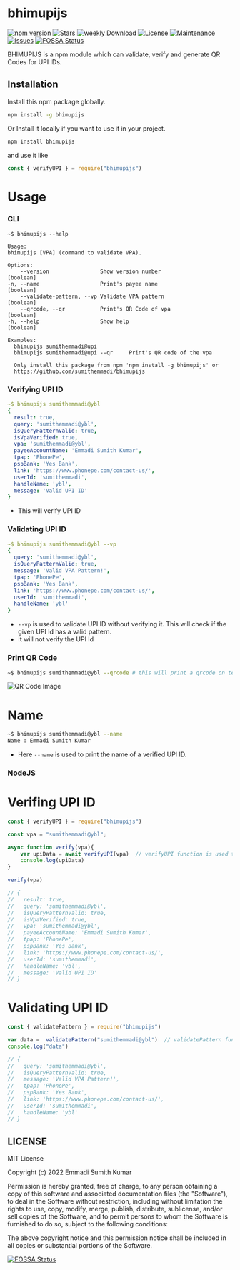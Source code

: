 # bhimupijs
[![npm version](https://img.shields.io/npm/v/bhimupijs.svg)](https://www.npmjs.com/package/bhimupijs)
[![Stars](https://img.shields.io/github/stars/sumithemmadi/bhimupijs)](https://github.com/sumithemmadi/bhimupijs/stargazers)
[![weekly Download](https://img.shields.io/npm/dt/bhimupijs.svg)](https://github.com/sumithemmadi/bhimupijs)
[![License](https://img.shields.io/npm/l/bhimupijs.svg)](https://github.com/sumithemmadi/bhimupijs/blob/main/LICENSE)
[![Maintenance](https://img.shields.io/npms-io/maintenance-score/bhimupijs)](https://github.com/sumithemmadi/upij)
[![Issues](https://img.shields.io/github/issues/sumithemmadi/bhimupijs)](https://github.com/sumithemmadi/bhimupijs/issues)
[![FOSSA Status](https://app.fossa.com/api/projects/git%2Bgithub.com%2Fsumithemmadi%2Fbhimupijs.svg?type=shield)](https://app.fossa.com/projects/git%2Bgithub.com%2Fsumithemmadi%2Fbhimupijs?ref=badge_shield)

BHIMUPIJS is a npm module which can  validate, verify  and generate QR Codes for UPI IDs.

## Installation
Install this npm package globally.
```bash
npm install -g bhimupijs
```
Or Install it locally if you want to use it in your project.

```bash
npm install bhimupijs
```
and use it like
```js
const { verifyUPI } = require("bhimupijs")
```
# Usage
### CLI

```
~$ bhimupijs --help

Usage:
bhimupijs [VPA] (command to validate VPA).

Options:
    --version                Show version number                [boolean]
-n, --name                   Print's payee name                 [boolean]
    --validate-pattern, --vp Validate VPA pattern               [boolean]
    --qrcode, --qr           Print's QR Code of vpa             [boolean]
-h, --help                   Show help                          [boolean]

Examples:
  bhimupijs sumithemmadi@upi
  bhimupijs sumithemmadi@upi --qr     Print's QR code of the vpa

  Only install this package from npm 'npm install -g bhimupijs' or
  https://github.com/sumithemmadi/bhimupijs
```
### Verifying  UPI ID
```yaml
~$ bhimupijs sumithemmadi@ybl
{
  result: true,
  query: 'sumithemmadi@ybl',
  isQueryPatternValid: true,
  isVpaVerified: true,
  vpa: 'sumithemmadi@ybl',
  payeeAccountName: 'Emmadi Sumith Kumar',
  tpap: 'PhonePe',
  pspBank: 'Yes Bank',
  link: 'https://www.phonepe.com/contact-us/',
  userId: 'sumithemmadi',
  handleName: 'ybl',
  message: 'Valid UPI ID'
}
```
- This will verify UPI ID
### Validating UPI ID
```yaml
~$ bhimupijs sumithemmadi@ybl --vp
{
  query: 'sumithemmadi@ybl',
  isQueryPatternValid: true,
  message: 'Valid VPA Pattern!',
  tpap: 'PhonePe',
  pspBank: 'Yes Bank',
  link: 'https://www.phonepe.com/contact-us/',
  userId: 'sumithemmadi',
  handleName: 'ybl'
}
```
- `--vp` is used to validate UPI ID without verifying it. This will check if the given UPI Id has a valid pattern.
- It will not verify the UPI Id

### Print QR Code 

```sh
~$ bhimupijs sumithemmadi@ybl --qrcode # this will print a qrcode on terminal
```
![QR Code Image](https://sumithemmadi.me/assets/images/QRimage.png)

# Name

```sh
~$ bhimupijs sumithemmadi@ybl --name 
Name : Emmadi Sumith Kumar
```
- Here `--name` is used to print the name of a verified UPI ID.

### NodeJS

# Verifing UPI ID 
```js
const { verifyUPI } = require("bhimupijs")

const vpa = "sumithemmadi@ybl";

async function verify(vpa){
    var upiData = await verifyUPI(vpa)  // verifyUPI function is used to verify UPI ID
    console.log(upiData)
}

verify(vpa)

// {
//   result: true,
//   query: 'sumithemmadi@ybl',
//   isQueryPatternValid: true,
//   isVpaVerified: true,
//   vpa: 'sumithemmadi@ybl',
//   payeeAccountName: 'Emmadi Sumith Kumar',
//   tpap: 'PhonePe',
//   pspBank: 'Yes Bank',
//   link: 'https://www.phonepe.com/contact-us/',
//   userId: 'sumithemmadi',
//   handleName: 'ybl',
//   message: 'Valid UPI ID'
// }
```

# Validating UPI ID
```js
const { validatePattern } = require("bhimupijs")

var data =  validatePattern("sumithemmadi@ybl")  // validatePattern function only validate the  UPI ID pattern.
console.log("data")

// {
//   query: 'sumithemmadi@ybl',
//   isQueryPatternValid: true,
//   message: 'Valid VPA Pattern!',
//   tpap: 'PhonePe',
//   pspBank: 'Yes Bank',
//   link: 'https://www.phonepe.com/contact-us/',
//   userId: 'sumithemmadi',
//   handleName: 'ybl'
// }
```
## LICENSE

MIT License

Copyright (c) 2022 Emmadi Sumith Kumar

Permission is hereby granted, free of charge, to any person obtaining a copy
of this software and associated documentation files (the "Software"), to deal
in the Software without restriction, including without limitation the rights
to use, copy, modify, merge, publish, distribute, sublicense, and/or sell
copies of the Software, and to permit persons to whom the Software is
furnished to do so, subject to the following conditions:

The above copyright notice and this permission notice shall be included in all
copies or substantial portions of the Software.

[![FOSSA Status](https://app.fossa.com/api/projects/git%2Bgithub.com%2Fsumithemmadi%2Fbhimupijs.svg?type=large)](https://app.fossa.com/projects/git%2Bgithub.com%2Fsumithemmadi%2Fbhimupijs?ref=badge_large)